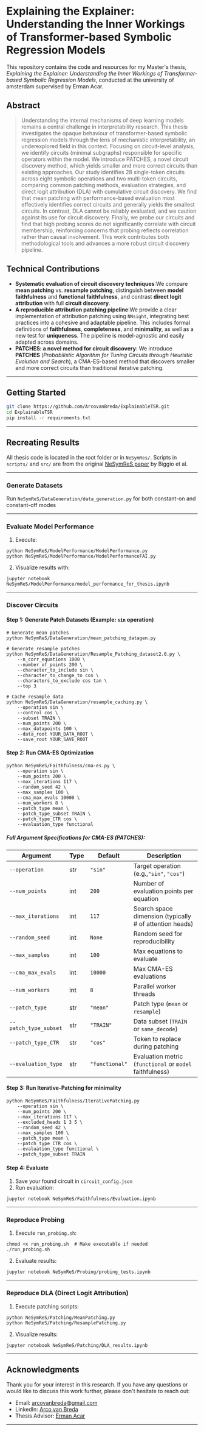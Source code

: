 # Explaining the Explainer: Understanding the Inner Workings of Transformer-based Symbolic Regression Models

This repository contains the code and resources for my Master's thesis, *Explaining the Explainer: Understanding the Inner Workings of Transformer-based Symbolic Regression Models*, conducted at the university of amsterdam supervised by Erman Acar.

## Abstract

> Understanding the internal mechanisms of deep learning models remains a central challenge in interpretability research. This thesis investigates the opaque behaviour of transformer-based symbolic regression models through the lens of mechanistic interpretability, an underexplored field in this context. Focusing on circuit-level analysis, we identify circuits (minimal subgraphs) responsible for specific operators within the model. We introduce PATCHES, a novel circuit discovery method, which yields smaller and more correct circuits than existing approaches. Our study identifies 28 single-token circuits across eight symbolic operations and two multi-token circuits, comparing common patching methods, evaluation strategies, and direct logit attribution (DLA) with cumulative circuit discovery. We find that mean patching with performance-based evaluation most effectively identifies correct circuits and generally yields the smallest circuits. In contrast, DLA cannot be reliably evaluated, and we caution against its use for circuit discovery. Finally, we probe our circuits and find that high probing scores do not significantly correlate with circuit membership, reinforcing concerns that probing reflects correlation rather than causal involvement. This work contributes both methodological tools and advances a more robust circuit discovery pipeline.

## Technical Contributions

- **Systematic evaluation of circuit discovery techniques**:We compare **mean patching** vs. **resample patching**, distinguish between **model faithfulness** and **functional faithfulness**, and contrast **direct logit attribution** with full **circuit discovery**.
- **A reproducible attribution patching pipeline**:We provide a clear implementation of attribution patching using `NNsight`, integrating best practices into a cohesive and adaptable pipeline. This includes formal definitions of **faithfulness**, **completeness**, and **minimality**, as well as a new test for **uniqueness**. The pipeline is model-agnostic and easily adapted across domains.
- **PATCHES: a novel method for circuit discovery**:
  We introduce **PATCHES** (*Probabilistic Algorithm for Tuning Circuits through Heuristic Evolution and Search*), a CMA-ES-based method that discovers smaller and more correct circuits than traditional iterative patching.

---

## Getting Started

```bash
git clone https://github.com/ArcovanBreda/ExplainableTSR.git
cd ExplainableTSR
pip install -r requirements.txt
```

---

## Recreating Results

All thesis code is located in the root folder or in `NeSymRes/`. Scripts in `scripts/` and `src/` are from the original [NeSymReS paper](https://arxiv.org/pdf/2106.06427) by Biggio et al.

---

### **Generate Datasets**

   Run `NeSymReS/DataGeneration/data_generation.py` for both constant-on and constant-off modes

---

### **Evaluate Model Performance**

1. Execute:

```
python NeSymReS/ModelPerformance/ModelPerformance.py  
python NeSymReS/ModelPerformance/ModelPerformanceFAI.py  
```

2. Visualize results with:

```
jupyter notebook NeSymReS/ModelPerformance/model_performance_for_thesis.ipynb 
```

---

### **Discover Circuits**

#### Step 1: Generate Patch Datasets (Example: `sin` operation)

```
# Generate mean patches
python NeSymReS/DataGeneration/mean_patching_datagen.py

# Generate resample patches
python NeSymReS/DataGeneration/Resample_Patching_dataset2.0.py \
    --n_corr_equations 1000 \
    --number_of_points 200 \
    --character_to_include sin \
    --character_to_change_to cos \
    --characters_to_exclude cos tan \
    --top 3

# Cache resample data
python NeSymReS/DataGeneration/resample_caching.py \
    --operation sin \
    --control cos \
    --subset TRAIN \
    --num_points 200 \
    --max_datapoints 100 \
    --data_root YOUR_DATA_ROOT \
    --save_root YOUR_SAVE_ROOT
```

#### Step 2: Run CMA-ES Optimization

```
python NeSymReS/Faithfulness/cma-es.py \
    --operation sin \
    --num_points 200 \
    --max_iterations 117 \
    --random_seed 42 \
    --max_samples 100 \
    --cma_max_evals 10000 \
    --num_workers 8 \
    --patch_type mean \
    --patch_type_subset TRAIN \
    --patch_type_CTR cos \
    --evaluation_type functional
```

##### Full Argument Specifications for CMA-ES (PATCHES):

| Argument                | Type | Default          | Description                                                  |
| ----------------------- | ---- | ---------------- | ------------------------------------------------------------ |
| `--operation`         | str  | `"sin"`        | Target operation (e.g.,`"sin"`, `"cos"`)                 |
| `--num_points`        | int  | `200`          | Number of evaluation points per equation                     |
| `--max_iterations`    | int  | `117`          | Search space dimension (typically # of attention heads)      |
| `--random_seed`       | int  | `None`         | Random seed for reproducibility                              |
| `--max_samples`       | int  | `100`          | Max equations to evaluate                                    |
| `--cma_max_evals`     | int  | `10000`        | Max CMA-ES evaluations                                       |
| `--num_workers`       | int  | `8`            | Parallel worker threads                                      |
| `--patch_type`        | str  | `"mean"`       | Patch type (`mean` or `resample`)                        |
| `--patch_type_subset` | str  | `"TRAIN"`      | Data subset (`TRAIN` or `same_decode`)                   |
| `--patch_type_CTR`    | str  | `"cos"`        | Token to replace during patching                             |
| `--evaluation_type`   | str  | `"functional"` | Evaluation metric (`functional` or `model` faithfulness) |

#### Step 3: Run Iterative-Patching for minimality

```
python NeSymReS/Faithfulness/IterativePatching.py
    --operation sin \
    --num_points 200 \
    --max_iterations 117 \
    --excluded_heads 1 3 5 \
    --random_seed 42 \
    --max_samples 100 \
    --patch_type mean \
    --patch_type_CTR cos \
    --evaluation_type functional \
    --patch_type_subset TRAIN
```

#### Step 4: Evaluate

1. Save your found circuit in `circuit_config.json`
2. Run evaluation:

```
jupyter notebook NeSymReS/Faithfulness/Evaluation.ipynb
```

---

### **Reproduce Probing**

1. Execute `run_probing.sh`:

```
chmod +x run_probing.sh  # Make executable if needed
./run_probing.sh
```

2. Evaluate results:

```
jupyter notebook NeSymReS/Probing/probing_tests.ipynb
```

---

### **Reproduce DLA (Direct Logit Attribution)**

1. Execute patching scripts:

```
python NeSymReS/Patching/MeanPatching.py
python NeSymReS/Patching/ResamplePatching.py
```

2. Visualize results:

```
jupyter notebook NeSymReS/Patching/DLA_results.ipynb
```

---

## Acknowledgments

Thank you for your interest in this research. If you have any questions or would like to discuss this work further, please don't hesitate to reach out:

- Email: [arcovanbreda@gmail.com](mailto:arcovanbreda@gmail.com)
- LinkedIn: [Arco van Breda](https://www.linkedin.com/in/arcovanbreda/)
- Thesis Advisor: [Erman Acar](https://www.linkedin.com/in/erman-acar/)

---

